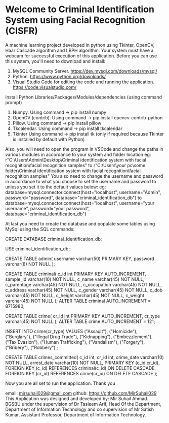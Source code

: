 # Welcome to Criminal Identification System using Facial Recognition (CISFR)
A machine learning project developed in python using Tkinter, OpenCV, Haar Cascade algorithm and LBPH algorithm.
Your system must have a webcam for successful execution of this application.
Before you can use this system, you'll need to download and install:
1. MySQL Community Server. https://dev.mysql.com/downloads/mysql/
2. Python. https://www.python.org/downloads/
3. Visual Studio Code for editing the code and running the application. https://code.visualstudio.com/

Install Python Libraries/Packages/Modules/dependencies (using command prompt)
1. Numpy. Using command -> pip install numpy
2. OpenCV (contrib). Using command -> pip install opencv-contrib-python
3. Pillow. Using command -> pip install pillow
4. Tkcalendar. Using command -> pip install tkcalendar
5. Tkinter Using command -> pip install tk (only if required because Tkinter is installed by default with Python)

Also, you will need to open the program in VSCode and change the paths in various modules in accordance to your system and folder location 
eg:
r"C:\Users\Admin\Desktop\Criminal identification system with facial recognition\facial recognition samples"
						to
r"C:\Users\your pc\some folder\Criminal identification system with facial recognition\facial recognition samples"
You also need to change the username and password in accordance to what you choose to set the username and password to unless you set it to the default values below:
eg:
database=mysql.connector.connect(host="localhost", username="Admin", password="password", database="criminal_identification_db")
						to
database=mysql.connector.connect(host="localhost", username="your username", password="your password", database="criminal_identification_db")


At last you need to create the database and populate some tables using MySql using the SQL commands:

CREATE DATABASE criminal_identification_db;

USE criminal_identification_db;

CREATE TABLE admin(
	username varchar(50) PRIMARY KEY,
    	password varchar(8) NOT NULL
    	);

CREATE TABLE criminal(
	c_id int PRIMARY KEY AUTO_INCREMENT,
    	sample_id varchar(10) NOT NULL,
    	c_name varchar(45) NOT NULL,
    	c_parentage varchar(45) NOT NULL,
    	c_occupation varchar(45) NOT NULL,
    	c_address varchar(45) NOT NULL,
    	c_gender varchar(45) NOT NULL,
    	c_dob varchar(45) NOT NULL,
    	c_height varchar(45) NOT NULL,
    	c_weight varchar(45) NOT NULL
    	);
ALTER TABLE criminal AUTO_INCREMENT = 8715980;
    
CREATE TABLE crime(
	cr_id int PRIMARY KEY AUTO_INCREMENT,
    	cr_type varchar(45) NOT NULL
    	);
ALTER TABLE crime AUTO_INCREMENT = 121;
    
INSERT INTO crime(cr_type) VALUES
	("Assault"),
        ("Homicide"),
        ("Burglary"),
        ("Illegal Drug Trade"),
        ("Kidnapping"),
        ("Embezzlement"),
        ("Tax Evasion"),
        ("Human Trafficking"),
        ("Vandalism"),
        ("Forgery"),
        ("Bribery"),
        ("Robbery")
        ;
    
CREATE TABLE crimes_committed(
	c_id int,
    	cr_id int,
    	crime_date varchar(10) NOT NULL,
    	arrest_date varchar(10) NOT NULL,
    	PRIMARY KEY (c_id,cr_id),
    	FOREIGN KEY (c_id) REFERENCES criminal(c_id) ON DELETE CASCADE, 
    	FOREIGN KEY (cr_id) REFERENCES crime(cr_id) ON DELETE CASCADE
    	);

Now you are all set to run the application. 
Thank you

email: mirsuhail029@gmail.com
github: https://github.com/MirSuhail029
This Application was designed and developed by: 
Mir Suhail Ahmad. BGSBU
under the supervision of Dr Tasleem Arif, Head Of the Department, Department of Information Technology and 
co supervision of Mr Satish Kumar, Assistant Professor, Department of Information Technology. 
